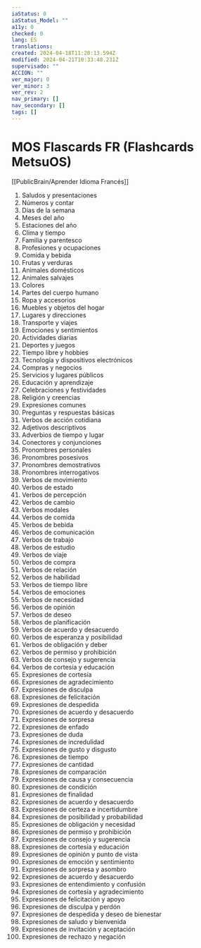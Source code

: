 ```yaml
---
iaStatus: 0
iaStatus_Model: ""
a11y: 0
checked: 0
lang: ES
translations: 
created: 2024-04-18T11:20:13.594Z
modified: 2024-04-21T10:33:48.231Z
supervisado: ""
ACCION: ""
ver_major: 0
ver_minor: 3
ver_rev: 2
nav_primary: []
nav_secondary: []
tags: []
---
```

# MOS Flascards FR (Flashcards MetsuOS)

[[PublicBrain/Aprender Idioma Francés]]

1. Saludos y presentaciones
2. Números y contar
3. Días de la semana
4. Meses del año
5. Estaciones del año
6. Clima y tiempo
7. Familia y parentesco
8. Profesiones y ocupaciones
9. Comida y bebida
10. Frutas y verduras
11. Animales domésticos
12. Animales salvajes
13. Colores
14. Partes del cuerpo humano
15. Ropa y accesorios
16. Muebles y objetos del hogar
17. Lugares y direcciones
18. Transporte y viajes
19. Emociones y sentimientos
20. Actividades diarias
21. Deportes y juegos
22. Tiempo libre y hobbies
23. Tecnología y dispositivos electrónicos
24. Compras y negocios
25. Servicios y lugares públicos
26. Educación y aprendizaje
27. Celebraciones y festividades
28. Religión y creencias
29. Expresiones comunes
30. Preguntas y respuestas básicas
31. Verbos de acción cotidiana
32. Adjetivos descriptivos
33. Adverbios de tiempo y lugar
34. Conectores y conjunciones
35. Pronombres personales
36. Pronombres posesivos
37. Pronombres demostrativos
38. Pronombres interrogativos
39. Verbos de movimiento
40. Verbos de estado
41. Verbos de percepción
42. Verbos de cambio
43. Verbos modales
44. Verbos de comida
45. Verbos de bebida
46. Verbos de comunicación
47. Verbos de trabajo
48. Verbos de estudio
49. Verbos de viaje
50. Verbos de compra
51. Verbos de relación
52. Verbos de habilidad
53. Verbos de tiempo libre
54. Verbos de emociones
55. Verbos de necesidad
56. Verbos de opinión
57. Verbos de deseo
58. Verbos de planificación
59. Verbos de acuerdo y desacuerdo
60. Verbos de esperanza y posibilidad
61. Verbos de obligación y deber
62. Verbos de permiso y prohibición
63. Verbos de consejo y sugerencia
64. Verbos de cortesía y educación
65. Expresiones de cortesía
66. Expresiones de agradecimiento
67. Expresiones de disculpa
68. Expresiones de felicitación
69. Expresiones de despedida
70. Expresiones de acuerdo y desacuerdo
71. Expresiones de sorpresa
72. Expresiones de enfado
73. Expresiones de duda
74. Expresiones de incredulidad
75. Expresiones de gusto y disgusto
76. Expresiones de tiempo
77. Expresiones de cantidad
78. Expresiones de comparación
79. Expresiones de causa y consecuencia
80. Expresiones de condición
81. Expresiones de finalidad
82. Expresiones de acuerdo y desacuerdo
83. Expresiones de certeza e incertidumbre
84. Expresiones de posibilidad y probabilidad
85. Expresiones de obligación y necesidad
86. Expresiones de permiso y prohibición
87. Expresiones de consejo y sugerencia
88. Expresiones de cortesía y educación
89. Expresiones de opinión y punto de vista
90. Expresiones de emoción y sentimiento
91. Expresiones de sorpresa y asombro
92. Expresiones de acuerdo y desacuerdo
93. Expresiones de entendimiento y confusión
94. Expresiones de cortesía y agradecimiento
95. Expresiones de felicitación y apoyo
96. Expresiones de disculpa y perdón
97. Expresiones de despedida y deseo de bienestar
98. Expresiones de saludo y bienvenida
99. Expresiones de invitación y aceptación
100. Expresiones de rechazo y negación
